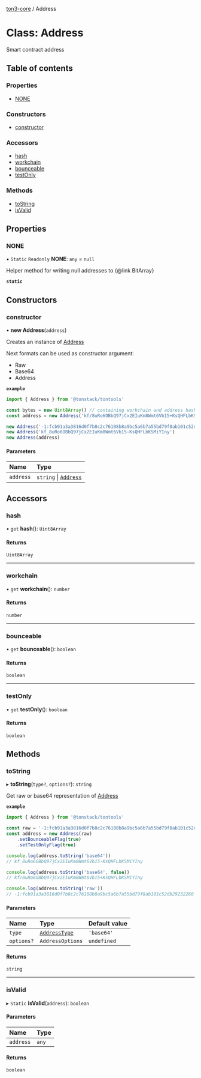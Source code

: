 [ton3-core](../README.md) / Address

# Class: Address

Smart contract address

## Table of contents

### Properties

- [NONE](Address.md#none)

### Constructors

- [constructor](Address.md#constructor)

### Accessors

- [hash](Address.md#hash)
- [workchain](Address.md#workchain)
- [bounceable](Address.md#bounceable)
- [testOnly](Address.md#testonly)

### Methods

- [toString](Address.md#tostring)
- [isValid](Address.md#isvalid)

## Properties

### NONE

▪ `Static` `Readonly` **NONE**: `any` = `null`

Helper method for writing null addresses to {@link BitArray}

**`static`**

## Constructors

### constructor

• **new Address**(`address`)

Creates an instance of [Address](Address.md)

Next formats can be used as constructor argument:
- Raw
- Base64
- Address

**`example`**
```ts
import { Address } from '@tonstack/tontools'

const bytes = new Uint8Array() // containing workchain and address hash bytes
const address = new Address('kf/8uRo6OBbQ97jCx2EIuKm8Wmt6Vb15+KsQHFLbKSMiYIny')

new Address('-1:fcb91a3a3816d0f7b8c2c76108b8a9bc5a6b7a55bd79f8ab101c52db29232260')
new Address('kf_8uRo6OBbQ97jCx2EIuKm8Wmt6Vb15-KsQHFLbKSMiYIny')
new Address(address)
```

#### Parameters

| Name | Type |
| :------ | :------ |
| `address` | `string` \| [`Address`](Address.md) |

## Accessors

### hash

• `get` **hash**(): `Uint8Array`

#### Returns

`Uint8Array`

___

### workchain

• `get` **workchain**(): `number`

#### Returns

`number`

___

### bounceable

• `get` **bounceable**(): `boolean`

#### Returns

`boolean`

___

### testOnly

• `get` **testOnly**(): `boolean`

#### Returns

`boolean`

## Methods

### toString

▸ **toString**(`type?`, `options?`): `string`

Get raw or base64 representation of [Address](Address.md)

**`example`**
```ts
import { Address } from '@tonstack/tontools'

const raw = '-1:fcb91a3a3816d0f7b8c2c76108b8a9bc5a6b7a55bd79f8ab101c52db29232260'
const address = new Address(raw)
    .setBounceableFlag(true)
    .setTestOnlyFlag(true)

console.log(address.toString('base64'))
// kf_8uRo6OBbQ97jCx2EIuKm8Wmt6Vb15-KsQHFLbKSMiYIny

console.log(address.toString('base64', false))
// kf/8uRo6OBbQ97jCx2EIuKm8Wmt6Vb15+KsQHFLbKSMiYIny

console.log(address.toString('raw'))
// -1:fcb91a3a3816d0f7b8c2c76108b8a9bc5a6b7a55bd79f8ab101c52db29232260
```

#### Parameters

| Name | Type | Default value |
| :------ | :------ | :------ |
| `type` | [`AddressType`](../README.md#addresstype) | `'base64'` |
| `options?` | `AddressOptions` | `undefined` |

#### Returns

`string`

___

### isValid

▸ `Static` **isValid**(`address`): `boolean`

#### Parameters

| Name | Type |
| :------ | :------ |
| `address` | `any` |

#### Returns

`boolean`
